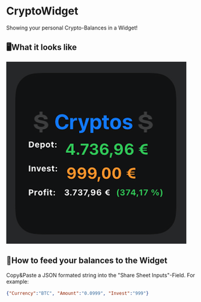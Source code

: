 # CryptoWidget
Showing your personal Crypto-Balances in a Widget!

## 🖥What it looks like
![Example Image](./widget_preview.png)

## 🍼How to feed your balances to the Widget
Copy&Paste a JSON formated string into the "Share Sheet Inputs"-Field. 
For example:
```json
{"Currency":"BTC", "Amount":"0.0999", "Invest":"999"}
```
